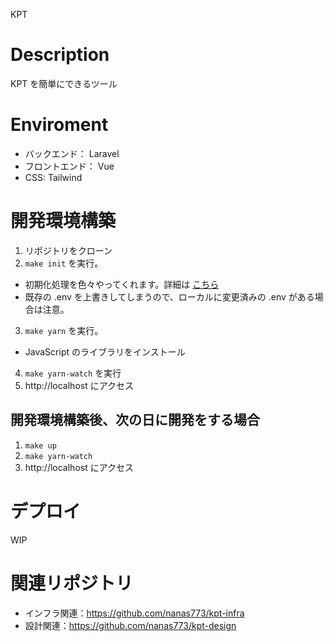 KPT

# Description
KPT を簡単にできるツール

# Enviroment
- バックエンド： Laravel
- フロントエンド： Vue
- CSS: Tailwind

# 開発環境構築

1. リポジトリをクローン
2. `make init` を実行。
  - 初期化処理を色々やってくれます。詳細は [こちら](https://github.com/nanas773/kpt/blob/main/Makefile#L13-L19)
  - 既存の .env を上書きしてしまうので、ローカルに変更済みの .env がある場合は注意。
3. `make yarn` を実行。
  - JavaScript のライブラリをインストール
4. `make yarn-watch` を実行
5. http://localhost にアクセス

## 開発環境構築後、次の日に開発をする場合
1. `make up`
2. `make yarn-watch`
3. http://localhost にアクセス

# デプロイ
WIP

# 関連リポジトリ
- インフラ関連：https://github.com/nanas773/kpt-infra
- 設計関連：https://github.com/nanas773/kpt-design
